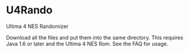 # U4Rando
Ultima 4 NES Randomizer

Download all the files and put them into the same directory.  This requires Java 1.6 or later and the Ultima 4 NES Rom.
See the FAQ for usage.
